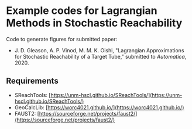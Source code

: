 # Example codes for Lagrangian Methods in Stochastic Reachability

Code to generate figures for submitted paper:

* J. D. Gleason, A. P. Vinod, M. M. K. Oishi, "Lagrangian Approximations for 
  Stochastic Reachability of a Target Tube," submitted to _Automatica_, 2020.

## Requirements

* SReachTools: [https://unm-hscl.github.io/SReachTools/](https://unm-hscl.github.io/SReachTools/)
* GeoCalcLib: [https://worc4021.github.io/](https://worc4021.github.io/)
* FAUST2: [https://sourceforge.net/projects/faust2/](https://sourceforge.net/projects/faust2/)


